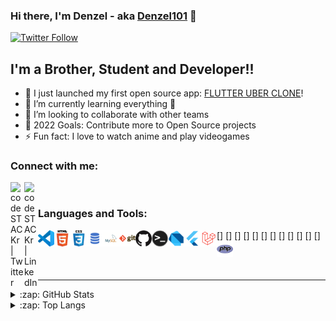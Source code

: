 ### Hi there, I'm Denzel - aka [Denzel101][website] 👋 

[![Twitter Follow](https://img.shields.io/twitter/follow/DenzelGatugu?color=1DA1F2&logo=twitter&style=for-the-badge)](https://twitter.com/intent/follow?screen_name=DenzelGatugu)

## I'm a Brother, Student and Developer!!

- 🔭 I just launched my first open source app: [FLUTTER UBER CLONE][link]!
- 🌱 I’m currently learning everything 🤣
- 👯 I’m looking to collaborate with other teams
- 🥅 2022 Goals: Contribute more to Open Source projects
- ⚡ Fun fact: I love to watch anime and play videogames

### Connect with me:

[<img align="left" alt="codeSTACKr | Twitter" width="22px" src="https://cdn.jsdelivr.net/npm/simple-icons@v3/icons/twitter.svg" />][twitter]
[<img align="left" alt="codeSTACKr | LinkedIn" width="22px" src="https://cdn.jsdelivr.net/npm/simple-icons@v3/icons/linkedin.svg" />][linkedin]
<br />

### Languages and Tools:

[<img align="left" alt="Visual Studio Code" width="26px" src="https://raw.githubusercontent.com/github/explore/80688e429a7d4ef2fca1e82350fe8e3517d3494d/topics/visual-studio-code/visual-studio-code.png" />]
[<img align="left" alt="HTML5" width="26px" src="https://raw.githubusercontent.com/github/explore/80688e429a7d4ef2fca1e82350fe8e3517d3494d/topics/html/html.png" />]
[<img align="left" alt="CSS3" width="26px" src="https://raw.githubusercontent.com/github/explore/80688e429a7d4ef2fca1e82350fe8e3517d3494d/topics/css/css.png" />]
[<img align="left" alt="SQL" width="26px" src="https://raw.githubusercontent.com/github/explore/80688e429a7d4ef2fca1e82350fe8e3517d3494d/topics/sql/sql.png" />]
[<img align="left" alt="MySQL" width="26px" src="https://raw.githubusercontent.com/github/explore/80688e429a7d4ef2fca1e82350fe8e3517d3494d/topics/mysql/mysql.png" />]
[<img align="left" alt="Git" width="26px" src="https://raw.githubusercontent.com/github/explore/80688e429a7d4ef2fca1e82350fe8e3517d3494d/topics/git/git.png" />]
[<img align="left" alt="GitHub" width="26px" src="https://raw.githubusercontent.com/github/explore/78df643247d429f6cc873026c0622819ad797942/topics/github/github.png" />]
[<img align="left" alt="Terminal" width="26px" src="https://raw.githubusercontent.com/github/explore/80688e429a7d4ef2fca1e82350fe8e3517d3494d/topics/terminal/terminal.png" />]
[<img align="left" alt="Dart" width="26px" src="https://raw.githubusercontent.com/github/explore/80688e429a7d4ef2fca1e82350fe8e3517d3494d/topics/dart/dart.png" />]
[<img align="left" alt="Flutter" width="26px" src="https://raw.githubusercontent.com/github/explore/80688e429a7d4ef2fca1e82350fe8e3517d3494d/topics/flutter/flutter.png" />]
[<img align="left" alt="laravel" width="26px" src="https://raw.githubusercontent.com/github/explore/80688e429a7d4ef2fca1e82350fe8e3517d3494d/topics/laravel/laravel.png" />]
[<img align="left" alt="php" width="26px" src="https://raw.githubusercontent.com/github/explore/80688e429a7d4ef2fca1e82350fe8e3517d3494d/topics/php/php.png" />]

<br />
<br />

---

<details>
  <summary>:zap: GitHub Stats</summary>

  <img align="left" alt="Denzel101's GitHub Stats" src="https://github-readme-stats.vercel.app/api?username=Denzel101&show_icons=true&hide_border=true" />

</details>

<details>
  <summary>:zap: Top Langs</summary>

  <img align="left" alt="Denzel101's Top Langs" src="https://github-readme-stats.vercel.app/api/top-langs/?username=Denzel101&layout=compact" />

</details>

[website]: https://github.com/Denzel101
[link]: https://github.com/Denzel101/uber_clone
[twitter]: https://twitter.com/DenzelGatugu
[linkedin]: https://www.linkedin.com/in/denzel-gatugu-1b2897141/